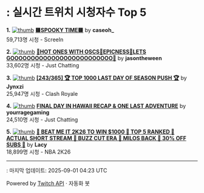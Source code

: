 # : 실시간 트위치 시청자수 Top 5

**1.** [![thumb](https://static-cdn.jtvnw.net/previews-ttv/live_user_caseoh_-320x180.jpg)](https://twitch.tv/caseoh_)
**[🟨SPOOKY TIME🟨](https://twitch.tv/caseoh_)** by **caseoh_**<br>59,713명 시청  - ScreeIn

**2.** [![thumb](https://static-cdn.jtvnw.net/previews-ttv/live_user_jasontheween-320x180.jpg)](https://twitch.tv/jasontheween)
**[🔴HOT ONES WITH OSCS🔴EPICNESS🔴LETS GOOOOOOOOOOOOOOOOOOOOOOOOO🔴](https://twitch.tv/jasontheween)** by **jasontheween**<br>33,602명 시청  - Just Chatting

**3.** [![thumb](https://static-cdn.jtvnw.net/previews-ttv/live_user_jynxzi-320x180.jpg)](https://twitch.tv/Jynxzi)
**[[243/365] 🏆 TOP 1000 LAST DAY OF SEASON PUSH 🏆](https://twitch.tv/Jynxzi)** by **Jynxzi**<br>25,947명 시청  - Clash Royale

**4.** [![thumb](https://static-cdn.jtvnw.net/previews-ttv/live_user_yourragegaming-320x180.jpg)](https://twitch.tv/yourragegaming)
**[FINAL DAY IN HAWAII RECAP & ONE LAST ADVENTURE](https://twitch.tv/yourragegaming)** by **yourragegaming**<br>24,510명 시청  - Just Chatting

**5.** [![thumb](https://static-cdn.jtvnw.net/previews-ttv/live_user_lacy-320x180.jpg)](https://twitch.tv/Lacy)
**[🤑 BEAT ME IT 2K26 TO WIN $1000 🤑 TOP 5 RANKED 🤑 ACTUAL SHORT STREAM 🤑 BUZZ CUT ERA 🤑 MILOS BACK 🤑 30% OFF SUBS 🤑](https://twitch.tv/Lacy)** by **Lacy**<br>18,899명 시청  - NBA 2K26


---
: 마지막 업데이트: 2025-09-01 04:23 UTC

Powered by [Twitch API](https://dev.twitch.tv/docs/api/reference) · 자동화 봇